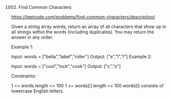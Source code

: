 1002. Find Common Characters

https://leetcode.com/problems/find-common-characters/description/

Given a string array words, return an array of all characters that show up in all strings within the words (including duplicates). You may return the answer in any order.

 

Example 1:

Input: words = ["bella","label","roller"]
Output: ["e","l","l"]
Example 2:

Input: words = ["cool","lock","cook"]
Output: ["c","o"]
 

Constraints:

1 <= words.length <= 100
1 <= words[i].length <= 100
words[i] consists of lowercase English letters.
